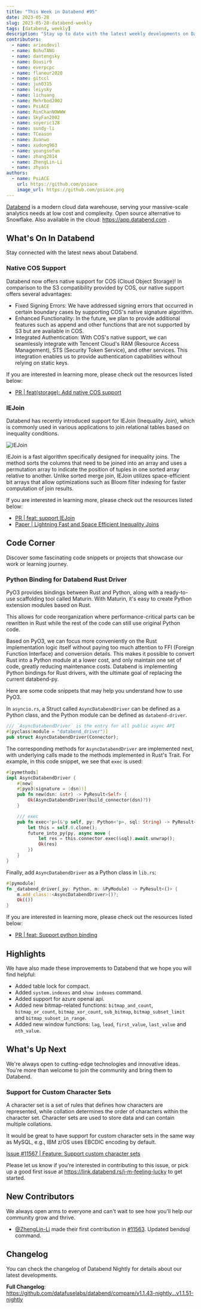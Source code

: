 ```yaml
---
title: "This Week in Databend #95"
date: 2023-05-28
slug: 2023-05-28-databend-weekly
tags: [databend, weekly]
description: "Stay up to date with the latest weekly developments on Databend!"
contributors:
  - name: ariesdevil
  - name: BohuTANG
  - name: dantengsky
  - name: Dousir9
  - name: everpcpc
  - name: flaneur2020
  - name: gitccl
  - name: jun0315
  - name: leiysky
  - name: lichuang
  - name: Mehrbod2002
  - name: PsiACE
  - name: RinChanNOWWW
  - name: SkyFan2002
  - name: soyeric128
  - name: sundy-li
  - name: TCeason
  - name: Xuanwo
  - name: xudong963
  - name: youngsofun
  - name: zhang2014
  - name: ZhengLin-Li
  - name: zhyass
authors:
  - name: PsiACE
    url: https://github.com/psiace
    image_url: https://github.com/psiace.png
---
```


[Databend](https://github.com/datafuselabs/databend) is a modern cloud data warehouse, serving your massive-scale analytics needs at low cost and complexity. Open source alternative to Snowflake. Also available in the cloud: <https://app.databend.com> .

## What's On In Databend

Stay connected with the latest news about Databend.

### Native COS Support



Databend now offers native support for COS (Cloud Object Storage)! In comparison to the S3 compatibility provided by COS, our native support offers several advantages:

- Fixed Signing Errors: We have addressed signing errors that occurred in certain boundary cases by supporting COS's native signature algorithm.
- Enhanced Functionality: In the future, we plan to provide additional features such as append and other functions that are not supported by S3 but are available in COS.
- Integrated Authentication: With COS's native support, we can seamlessly integrate with Tencent Cloud's RAM (Resource Access Management), STS (Security Token Service), and other services. This integration enables us to provide authentication capabilities without relying on static keys.

If you are interested in learning more, please check out the resources listed below:

- [PR | feat(storage): Add native COS support](https://github.com/datafuselabs/databend/pull/11559)

### IEJoin

Databend has recently introduced support for IEJoin (Inequality Join), which is commonly used in various applications to join relational tables based on inequality conditions.

![IEJoin](../static/img/blog/iejoin.png)

IEJoin is a fast algorithm specifically designed for inequality joins. The method sorts the columns that need to be joined into an array and uses a permutation array to indicate the position of tuples in one sorted array relative to another. Unlike sorted merge join, IEJoin utilizes space-efficient bit arrays that allow optimizations such as Bloom filter indexing for faster computation of join results.

If you are interested in learning more, please check out the resources listed below:

- [PR | feat: support IEJoin](https://github.com/datafuselabs/databend/pull/11412)
- [Paper | Lightning Fast and Space Efficient Inequality Joins](https://wayang.apache.org/assets/pdf/paper/iejoin.pdf)

## Code Corner

Discover some fascinating code snippets or projects that showcase our work or learning journey.

### Python Binding for Databend Rust Driver

PyO3 provides bindings between Rust and Python, along with a ready-to-use scaffolding tool called Maturin. With Maturin, it's easy to create Python extension modules based on Rust. 

This allows for code reorganization where performance-critical parts can be rewritten in Rust while the rest of the code can still use original Python code.

Based on PyO3, we can focus more conveniently on the Rust implementation logic itself without paying too much attention to FFI (Foreign Function Interface) and conversion details. This makes it possible to convert Rust into a Python module at a lower cost, and only maintain one set of code, greatly reducing maintenance costs. Databend is implementing Python bindings for Rust drivers, with the ultimate goal of replacing the current databend-py. 

Here are some code snippets that may help you understand how to use PyO3.

In `asyncio.rs`, a Struct called `AsyncDatabendDriver` can be defined as a Python class, and the Python module can be defined as `databend-driver`. 

```rust
/// `AsyncDatabendDriver` is the entry for all public async API
#[pyclass(module = "databend_driver")]
pub struct AsyncDatabendDriver(Connector);
```

The corresponding methods for `AsyncDatabendDriver` are implemented next, with underlying calls made to the methods implemented in Rust's Trait. For example, in this code snippet, we see that `exec` is used:

```rust
#[pymethods]
impl AsyncDatabendDriver {
    #[new]
    #[pyo3(signature = (dsn))]
    pub fn new(dsn: &str) -> PyResult<Self> {
        Ok(AsyncDatabendDriver(build_connector(dsn)?))
    }

    /// exec
    pub fn exec<'p>(&'p self, py: Python<'p>, sql: String) -> PyResult<&'p PyAny> {
        let this = self.0.clone();
        future_into_py(py, async move {
            let res = this.connector.exec(&sql).await.unwrap();
            Ok(res)
        })
    }
}
```

Finally, add `AsyncDatabendDriver` as a Python class in `lib.rs`:

```rust
#[pymodule]
fn _databend_driver(_py: Python, m: &PyModule) -> PyResult<()> {
    m.add_class::<AsyncDatabendDriver>()?;
    Ok(())
}
```

If you are interested in learning more, please check out the resources listed below:

- [PR | feat: Support python binding](https://github.com/datafuselabs/bendsql/pull/112)

## Highlights

We have also made these improvements to Databend that we hope you will find helpful:

- Added table lock for compact.
- Added `system.indexes` and `show indexes` command.
- Added support for azure openai api.
- Added new bitmap-related functions: `bitmap_and_count`, `bitmap_or_count`, `bitmap_xor_count`, `sub_bitmap`, `bitmap_subset_limit` and `bitmap_subset_in_range`.
- Added new window functions: `lag`, `lead`, `first_value`, `last_value` and `nth_value`.

## What's Up Next

We're always open to cutting-edge technologies and innovative ideas. You're more than welcome to join the community and bring them to Databend.

### Support for Custom Character Sets

A character set is a set of rules that defines how characters are represented, while collation determines the order of characters within the character set. Character sets are used to store data and can contain multiple collations.

It would be great to have support for custom character sets in the same way as MySQL, e.g., IBM z/OS uses EBCDIC encoding by default.

[Issue #11567 | Feature: Support custom character sets](https://github.com/datafuselabs/databend/issues/11567)

Please let us know if you're interested in contributing to this issue, or pick up a good first issue at <https://link.databend.rs/i-m-feeling-lucky> to get started.

## New Contributors

We always open arms to everyone and can't wait to see how you'll help our community grow and thrive.

* [@ZhengLin-Li](https://github.com/ZhengLin-li) made their first contribution in [#11563](https://github.com/datafuselabs/databend/pull/11563). Updated bendsql command.

## Changelog

You can check the changelog of Databend Nightly for details about our latest developments.

**Full Changelog**: <https://github.com/datafuselabs/databend/compare/v1.1.43-nightly...v1.1.51-nightly>
